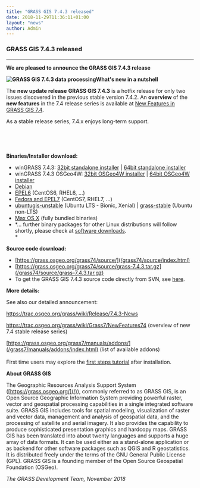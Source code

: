 ```yaml
---
title: "GRASS GIS 7.4.3 released"
date: 2018-11-29T11:36:11+01:00
layout: "news"
author: Admin
---
```


### GRASS GIS 7.4.3 released

------------------------------------------------------------------------

**We are pleased to announce the **GRASS GIS 7.4.3 **release******

**![GRASS GIS 7.4.3 data
processing](/images/news/grass741_screenshot.png)What's
new in a nutshell**

The **new update release** **GRASS GIS 7.4.3** is a hotfix release for
only two issues discovered in the previous stable version 7.4.2. An
**overview** of the **new features** in the 7.4 release series is
available at [New Features in GRASS GIS
7.4](https://trac.osgeo.org/grass/wiki/Grass7/NewFeatures74).

As a stable release series, 7.4.x enjoys long-term support.

 

 

**Binaries/Installer download:**

-   winGRASS 7.4.3: [32bit standalone
    installer](/grass74/binary/mswindows/native/x86/WinGRASS-7.4.3-1-Setup-x86.exe)
    \| [64bit standalone
    installer](/grass74/binary/mswindows/native/x86_64/WinGRASS-7.4.3-1-Setup-x86_64.exe)
-   winGRASS 7.4.3 OSGeo4W: [32bit OSGeo4W
    installer](http://download.osgeo.org/osgeo4w/osgeo4w-setup-x86.exe)
    \| [64bit OSGeo4W
    installer](http://download.osgeo.org/osgeo4w/osgeo4w-setup-x86_64.exe)
-   [Debian](https://packages.debian.org/grass)
-   [EPEL6](https://copr.fedorainfracloud.org/coprs/neteler/grass74_epel6)
    (CentOS6, RHEL6, \...)
-   [Fedora and
    EPEL7](https://copr.fedorainfracloud.org/coprs/neteler/grass74/)
    (CentOS7, RHEL7, \...)
-   [ubuntugis-unstable](https://launchpad.net/~ubuntugis/+archive/ubuntu/ubuntugis-unstable/+packages?field.name_filter=grass&field.status_filter=published&field.series_filter=)
    (Ubuntu LTS - Bionic, Xenial) \|
    [grass-stable](https://launchpad.net/~grass/+archive/ubuntu/grass-stable)
    (Ubuntu non-LTS)
-   [Max OS X](http://grassmac.wikidot.com/downloads) (fully bundled
    binaries)
-   *\... further binary packages for other Linux distributions will
    follow shortly, please check at [software
    downloads](/download/software/index.html).\
    *

**Source code download:**

-   [https://grass.osgeo.org/grass74/source/](/grass74/source/index.html)
-   [https://grass.osgeo.org/grass74/source/grass-7.4.3.tar.gz](/grass74/source/grass-7.4.3.tar.gz)
-   To get the GRASS GIS 7.4.3 source code directly from SVN, see
    [here](https://trac.osgeo.org/grass/wiki/Release/7.4.3-News#SVNSourceCode).

**More details:**

See also our detailed announcement:


<https://trac.osgeo.org/grass/wiki/Release/7.4.3-News>



<https://trac.osgeo.org/grass/wiki/Grass7/NewFeatures74> (overview of
new 7.4 stable release series)



[https://grass.osgeo.org/grass7/manuals/addons/](/grass7/manuals/addons/index.html)
(list of available addons)\
\
First time users may explore the [first steps
tutorial](/documentation/first-time-users/index.html) after
installation.


**About GRASS GIS**

The Geographic Resources Analysis Support System
([https://grass.osgeo.org/](/)), commonly referred
to as GRASS GIS, is an Open Source Geographic Information System
providing powerful raster, vector and geospatial processing capabilities
in a single integrated software suite. GRASS GIS includes tools for
spatial modeling, visualization of raster and vector data, management
and analysis of geospatial data, and the processing of satellite and
aerial imagery. It also provides the capability to produce sophisticated
presentation graphics and hardcopy maps. GRASS GIS has been translated
into about twenty languages and supports a huge array of data formats.
It can be used either as a stand-alone application or as backend for
other software packages such as QGIS and R geostatistics. It is
distributed freely under the terms of the GNU General Public License
(GPL). GRASS GIS is a founding member of the Open Source Geospatial
Foundation (OSGeo).

*The GRASS Development Team, November 2018*

